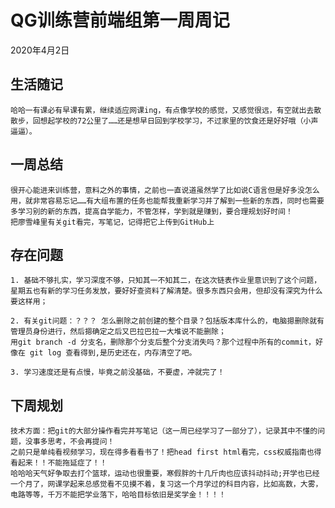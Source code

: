 # QG训练营前端组第一周周记

2020年4月2日

## 生活随记

    哈哈一有课必有早课有累，继续适应网课ing，有点像学校的感觉，又感觉很远，有空就出去散散步，回想起学校的72公里了……还是想早日回到学校学习，不过家里的饮食还是好好哦（小声逼逼）。

## 一周总结

    很开心能进来训练营，意料之外的事情，之前也一直说道虽然学了比如说C语言但是好多没怎么用，就非常容易忘记……有大组布置的任务也能帮我重新学习并了解到一些新的东西，同时也需要多学习别的新的东西，提高自学能力，不管怎样，学到就是赚到，要合理规划好时间！
    把廖雪峰里有关git看完，写笔记，记得把它上传到GitHub上

## 存在问题

    1. 基础不够扎实，学习深度不够，只知其一不知其二，在这次链表作业里意识到了这个问题，星期五也有新的学习任务发放，要好好查资料了解清楚。很多东西只会用，但却没有深究为什么要这样用；

    2. 有关git问题：？？？ 怎么删除之前创建的整个目录？包括版本库什么的，电脑摁删除就有管理员身份进行，然后摁确定之后又巴拉巴拉一大堆说不能删除；
    用git branch -d 分支名，删除那个分支后整个分支消失吗？那个过程中所有的commit，好像在 git log 查看得到,是历史还在，内存清空了吧。
    
    3. 学习速度还是有点慢，毕竟之前没基础，不要虚，冲就完了！

## 下周规划

    技术方面：把git的大部分操作看完并写笔记（这一周已经学习了一部分了），记录其中不懂的问题，没事多思考，不会再提问！
    之前只是单纯看视频学习，现在得多看看书了！把head first html看完，css权威指南也得看起来！！不能拖延症了！！
    哈哈哈天气好争取去打个篮球，运动也很重要，寒假胖的十几斤肉也应该抖动抖动;开学也已经一个月了，网课学起来总感觉看不见摸不着，复习这一个月学过的科目内容，比如高数，大雾，电路等等，千万不能把学业落下，哈哈目标依旧是奖学金！！！！
